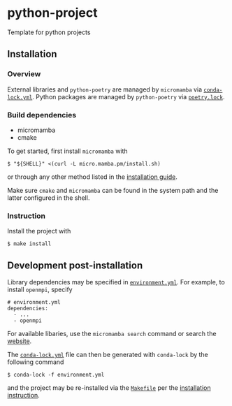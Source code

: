 # python-project
Template for python projects

## Installation

### Overview

External libraries and `python-poetry` are managed by `micromamba` via [`conda-lock.yml`](./conda-lock.yml). Python packages are managed by `python-poetry` via [`poetry.lock`](./poetry.lock).

### Build dependencies

- micromamba
- cmake

To get started, first install `micromamba` with
```
$ "${SHELL}" <(curl -L micro.mamba.pm/install.sh)
```
or through any other method listed in the [installation guide](https://mamba.readthedocs.io/en/latest/installation/micromamba-installation.html).

Make sure `cmake` and `micromamba` can be found in the system path and the latter configured in the shell.

### Instruction

Install the project with
```
$ make install
```

## Development post-installation

Library dependencies may be specified in [`environment.yml`](./environment.yml). For example, to install `openmpi`, specify
```
# environment.yml
dependencies:
  - ...
  - openmpi
```
For available libaries, use the `micromamba search` command or search the [website](https://conda-forge.org/packages/).

The [`conda-lock.yml`](./conda-lock.yml) file can then be generated with `conda-lock` by the following command
```
$ conda-lock -f environment.yml
```
and the project may be re-installed via the [`Makefile`](./Makefile) per the [installation instruction](#Instruction).
